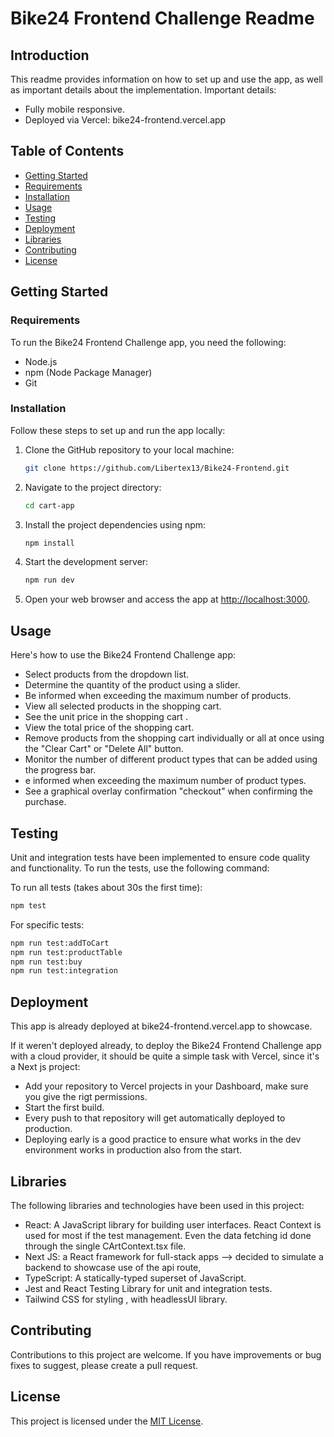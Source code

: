 # Bike24 Frontend Challenge Readme

## Introduction

This readme provides information on how to set up and use the app, as well as important details about the implementation.
Important details:

- Fully mobile responsive.
- Deployed via Vercel: bike24-frontend.vercel.app

## Table of Contents

- [Getting Started](#getting-started)
- [Requirements](#requirements)
- [Installation](#installation)
- [Usage](#usage)
- [Testing](#testing)
- [Deployment](#deployment)
- [Libraries](#libraries)
- [Contributing](#contributing)
- [License](#license)

## Getting Started

### Requirements

To run the Bike24 Frontend Challenge app, you need the following:

- Node.js
- npm (Node Package Manager)
- Git

### Installation

Follow these steps to set up and run the app locally:

1. Clone the GitHub repository to your local machine:

   ```bash
   git clone https://github.com/Libertex13/Bike24-Frontend.git
   ```

2. Navigate to the project directory:

   ```bash
   cd cart-app
   ```

3. Install the project dependencies using npm:

   ```bash
   npm install
   ```

4. Start the development server:

   ```bash
   npm run dev
   ```

5. Open your web browser and access the app at [http://localhost:3000](http://localhost:3000).

## Usage

Here's how to use the Bike24 Frontend Challenge app:

- Select products from the dropdown list.
- Determine the quantity of the product using a slider.
- Be informed when exceeding the maximum number of products.
- View all selected products in the shopping cart.
- See the unit price in the shopping cart .
- View the total price of the shopping cart.
- Remove products from the shopping cart individually or all at once using the "Clear Cart" or "Delete All" button.
- Monitor the number of different product types that can be added using the progress bar.
- e informed when exceeding the maximum number of product types.
- See a graphical overlay confirmation "checkout" when confirming the purchase.

## Testing

Unit and integration tests have been implemented to ensure code quality and functionality. To run the tests, use the following command:

To run all tests (takes about 30s the first time):

```bash
npm test
```

For specific tests:

```bash
npm run test:addToCart
npm run test:productTable
npm run test:buy
npm run test:integration
```

## Deployment

This app is already deployed at bike24-frontend.vercel.app to showcase.

If it weren't deployed already, to deploy the Bike24 Frontend Challenge app with a cloud provider, it should be quite a simple task with Vercel, since it's a Next js project:

- Add your repository to Vercel projects in your Dashboard, make sure you give the rigt permissions.
- Start the first build.
- Every push to that repository will get automatically deployed to production.
- Deploying early is a good practice to ensure what works in the dev environment works in production also from the start.

## Libraries

The following libraries and technologies have been used in this project:

- React: A JavaScript library for building user interfaces. React Context is used for most if the test management. Even the data fetching id done through the single CArtContext.tsx file.
- Next JS: a React framework for full-stack apps --> decided to simulate a backend to showcase use of the api route,
- TypeScript: A statically-typed superset of JavaScript.
- Jest and React Testing Library for unit and integration tests.
- Tailwind CSS for styling , with headlessUI library.

## Contributing

Contributions to this project are welcome. If you have improvements or bug fixes to suggest, please create a pull request.

## License

This project is licensed under the [MIT License](LICENSE).

